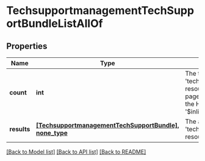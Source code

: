 # TechsupportmanagementTechSupportBundleListAllOf

## Properties
Name | Type | Description | Notes
------------ | ------------- | ------------- | -------------
**count** | **int** | The total number of &#39;techsupportmanagement.TechSupportBundle&#39; resources matching the request, accross all pages. The &#39;Count&#39; attribute is included when the HTTP GET request includes the &#39;$inlinecount&#39; parameter. | [optional] 
**results** | [**[TechsupportmanagementTechSupportBundle], none_type**](TechsupportmanagementTechSupportBundle.md) | The array of &#39;techsupportmanagement.TechSupportBundle&#39; resources matching the request. | [optional] 

[[Back to Model list]](../README.md#documentation-for-models) [[Back to API list]](../README.md#documentation-for-api-endpoints) [[Back to README]](../README.md)


